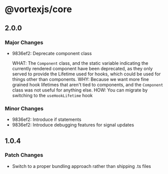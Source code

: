 # @vortexjs/core

## 2.0.0

### Major Changes

- 9836ef2: Deprecate component class

  WHAT: The `Component` class, and the static variable indicating the currently rendered component have been deprecated, as they only served to provide the Lifetime used for hooks, which could be used for things other than components.
  WHY: Because we want more fine grained hook lifetimes that aren't tied to components, and the `Component` class was not useful for anything else.
  HOW: You can migrate by switching to the `useHookLifetime` hook

### Minor Changes

- 9836ef2: Introduce if statements
- 9836ef2: Introduce debugging features for signal updates

## 1.0.4

### Patch Changes

- Switch to a proper bundling approach rather than shipping .ts files
